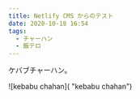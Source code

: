 ```yaml
---
title: Netlify CMS からのテスト
date: 2020-10-18 16:54
tags:
  - チャーハン
  - 飯テロ
---
```

ケバブチャーハン。

![kebabu chahan]( "kebabu chahan")